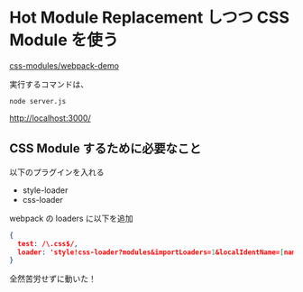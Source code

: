 # Hot Module Replacement しつつ CSS Module を使う

[css-modules/webpack-demo](https://github.com/css-modules/webpack-demo)

実行するコマンドは、

    node server.js

[http://localhost:3000/](http://localhost:3000/)

## CSS Module するために必要なこと

以下のプラグインを入れる

* style-loader
* css-loader

webpack の loaders に以下を追加

```json
{
  test: /\.css$/,
  loader: 'style!css-loader?modules&importLoaders=1&localIdentName=[name]__[local]___[hash:base64:5]' 
}
```

全然苦労せずに動いた！
